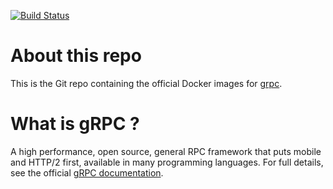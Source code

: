 [![Build Status](https://travis-ci.org/AndreasAugustin/docker_ubuntu1404_grpc.svg?branch=master)](https://travis-ci.org/AndreasAugustin/docker_ubuntu1404_grpc)

# About this repo

This is the Git repo containing the official Docker images for [grpc][].


# What is gRPC ?

A high performance, open source, general RPC framework that puts mobile and
HTTP/2 first, available in many programming languages.  For full details, see
the official [gRPC documentation][].



[docker-library]:https://github.com/docker-library
[grpc]:http:/grpc.io
[official docker images]:https://github.com/docker-library/official-images
[grpc documentation]:http://www.grpc.io/docs/
